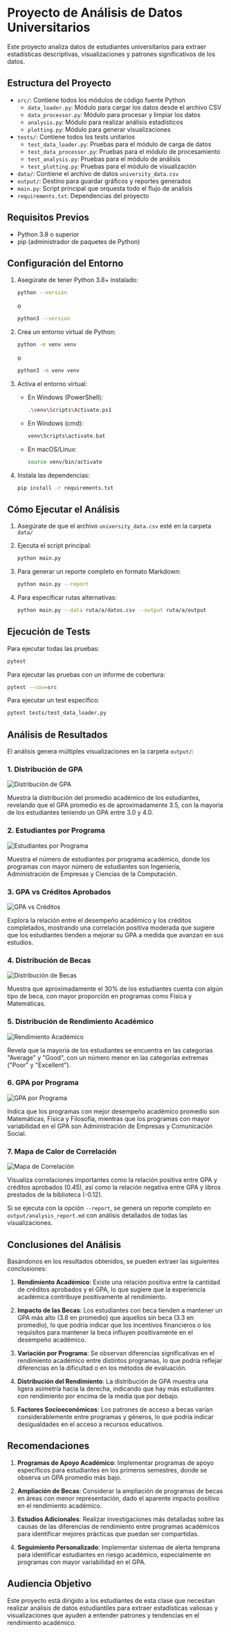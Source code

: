 # Proyecto de Análisis de Datos Universitarios

Este proyecto analiza datos de estudiantes universitarios para extraer estadísticas descriptivas, visualizaciones y patrones significativos de los datos.

## Estructura del Proyecto

- `src/`: Contiene todos los módulos de código fuente Python
  - `data_loader.py`: Módulo para cargar los datos desde el archivo CSV
  - `data_processor.py`: Módulo para procesar y limpiar los datos
  - `analysis.py`: Módulo para realizar análisis estadísticos
  - `plotting.py`: Módulo para generar visualizaciones
- `tests/`: Contiene todos los tests unitarios
  - `test_data_loader.py`: Pruebas para el módulo de carga de datos
  - `test_data_processor.py`: Pruebas para el módulo de procesamiento
  - `test_analysis.py`: Pruebas para el módulo de análisis
  - `test_plotting.py`: Pruebas para el módulo de visualización
- `data/`: Contiene el archivo de datos `university_data.csv`
- `output/`: Destino para guardar gráficos y reportes generados
- `main.py`: Script principal que orquesta todo el flujo de análisis
- `requirements.txt`: Dependencias del proyecto

## Requisitos Previos

- Python 3.8 o superior
- pip (administrador de paquetes de Python)

## Configuración del Entorno

1. Asegúrate de tener Python 3.8+ instalado:
   ```bash
   python --version
   ```
   o
   ```bash
   python3 --version
   ```

2. Crea un entorno virtual de Python:
   ```bash
   python -m venv venv
   ```
   o
   ```bash
   python3 -m venv venv
   ```

3. Activa el entorno virtual:
   - En Windows (PowerShell):
     ```bash
     .\venv\Scripts\Activate.ps1
     ```
   - En Windows (cmd):
     ```bash
     venv\Scripts\activate.bat
     ```
   - En macOS/Linux:
     ```bash
     source venv/bin/activate
     ```

4. Instala las dependencias:
   ```bash
   pip install -r requirements.txt
   ```

## Cómo Ejecutar el Análisis

1. Asegúrate de que el archivo `university_data.csv` esté en la carpeta `data/`
2. Ejecuta el script principal:
   ```bash
   python main.py
   ```

3. Para generar un reporte completo en formato Markdown:
   ```bash
   python main.py --report
   ```

4. Para especificar rutas alternativas:
   ```bash
   python main.py --data ruta/a/datos.csv --output ruta/a/output
   ```

## Ejecución de Tests

Para ejecutar todas las pruebas:
```bash
pytest
```

Para ejecutar las pruebas con un informe de cobertura:
```bash
pytest --cov=src
```

Para ejecutar un test específico:
```bash
pytest tests/test_data_loader.py
```

## Análisis de Resultados

El análisis genera múltiples visualizaciones en la carpeta `output/`:

### 1. Distribución de GPA

![Distribución de GPA](output/gpa_distribution.png)

Muestra la distribución del promedio académico de los estudiantes, revelando que el GPA promedio es de aproximadamente 3.5, con la mayoría de los estudiantes teniendo un GPA entre 3.0 y 4.0.

### 2. Estudiantes por Programa

![Estudiantes por Programa](output/students_per_program.png)

Muestra el número de estudiantes por programa académico, donde los programas con mayor número de estudiantes son Ingeniería, Administración de Empresas y Ciencias de la Computación.

### 3. GPA vs Créditos Aprobados

![GPA vs Créditos](output/gpa_vs_credits.png)

Explora la relación entre el desempeño académico y los créditos completados, mostrando una correlación positiva moderada que sugiere que los estudiantes tienden a mejorar su GPA a medida que avanzan en sus estudios.

### 4. Distribución de Becas

![Distribución de Becas](output/scholarship_status.png)

Muestra que aproximadamente el 30% de los estudiantes cuenta con algún tipo de beca, con mayor proporción en programas como Física y Matemáticas.

### 5. Distribución de Rendimiento Académico

![Rendimiento Académico](output/academic_standing.png)

Revela que la mayoría de los estudiantes se encuentra en las categorías "Average" y "Good", con un número menor en las categorías extremas ("Poor" y "Excellent").

### 6. GPA por Programa

![GPA por Programa](output/gpa_boxplot_by_program.png)

Indica que los programas con mejor desempeño académico promedio son Matemáticas, Física y Filosofía, mientras que los programas con mayor variabilidad en el GPA son Administración de Empresas y Comunicación Social.

### 7. Mapa de Calor de Correlación

![Mapa de Correlación](output/correlation_heatmap.png)

Visualiza correlaciones importantes como la relación positiva entre GPA y créditos aprobados (0.45), así como la relación negativa entre GPA y libros prestados de la biblioteca (-0.12).

Si se ejecuta con la opción `--report`, se genera un reporte completo en `output/analysis_report.md` con análisis detallados de todas las visualizaciones.

## Conclusiones del Análisis

Basándonos en los resultados obtenidos, se pueden extraer las siguientes conclusiones:

1. **Rendimiento Académico**: Existe una relación positiva entre la cantidad de créditos aprobados y el GPA, lo que sugiere que la experiencia académica contribuye positivamente al rendimiento.

2. **Impacto de las Becas**: Los estudiantes con beca tienden a mantener un GPA más alto (3.8 en promedio) que aquellos sin beca (3.3 en promedio), lo que podría indicar que los incentivos financieros o los requisitos para mantener la beca influyen positivamente en el desempeño académico.

3. **Variación por Programa**: Se observan diferencias significativas en el rendimiento académico entre distintos programas, lo que podría reflejar diferencias en la dificultad o en los métodos de evaluación.

4. **Distribución del Rendimiento**: La distribución de GPA muestra una ligera asimetría hacia la derecha, indicando que hay más estudiantes con rendimiento por encima de la media que por debajo.

5. **Factores Socioeconómicos**: Los patrones de acceso a becas varían considerablemente entre programas y géneros, lo que podría indicar desigualdades en el acceso a recursos educativos.

## Recomendaciones

1. **Programas de Apoyo Académico**: Implementar programas de apoyo específicos para estudiantes en los primeros semestres, donde se observa un GPA promedio más bajo.

2. **Ampliación de Becas**: Considerar la ampliación de programas de becas en áreas con menor representación, dado el aparente impacto positivo en el rendimiento académico.

3. **Estudios Adicionales**: Realizar investigaciones más detalladas sobre las causas de las diferencias de rendimiento entre programas académicos para identificar mejores prácticas que puedan ser compartidas.

4. **Seguimiento Personalizado**: Implementar sistemas de alerta temprana para identificar estudiantes en riesgo académico, especialmente en programas con mayor variabilidad en el GPA.

## Audiencia Objetivo

Este proyecto está dirigido a los estudiantes de esta clase que necesitan realizar análisis de datos estudiantiles para extraer estadísticas valiosas y visualizaciones que ayuden a entender patrones y tendencias en el rendimiento académico.
